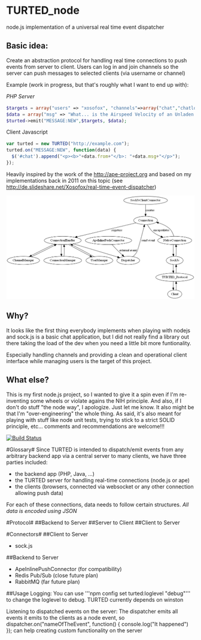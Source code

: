TURTED_node
===========

node.js implementation of a universal real time event dispatcher

Basic idea:
-----------
Create an abstraction protocol for handling real time connections to push events from server to client.
Users can log in and join channels so the server can push messages to selected clients (via username or channel)

Example (work in progress, but that's roughly what I want to end up with):

*PHP Server*
```php
$targets = array("users" => "xosofox", "channels"=>array("chat","chatlog"));
$data = array("msg" => "What... is the Airspeed Velocity of an Unladen Swallow?", "from" => "Bridgekeeper"); 
$turted->emit("MESSAGE:NEW",$targets, $data);
```

Client Javascript
```javascript
var turted = new TURTED("http://example.com");
turted.on("MESSAGE:NEW", function(data) {
  $('#chat').append("<p><b>"+data.from+"</b>: "+data.msg+"</p>");
});
```

Heavily inspired by the work of the http://ape-project.org and based on my implementations back in 2011 on this topic
(see http://de.slideshare.net/Xosofox/real-time-event-dispatcher)

![Data overview](docs/flow.png)

Why?
----
It looks like the first thing everybody implements when playing with nodejs and sock.js is a basic chat application, but I did not really find a library out there taking the load of the dev when you need a little bit more funtionality.

Especially handling channels and providing a clean and operational client interface while managing users is the target of this project.

What else?
----------
This is my first node.js project, so I wanted to give it a spin even if I'm re-inventing some wheels or violate agains
the NIH principle.
And also, if I don't do stuff "the node way", I apologize. Just let me know.
It also might be that I'm "over-engineering" the whole thing. As said, it's also meant for playing with stuff like node unit tests, trying to stick to a strict SOLID principle, etc... comments and recommendations are welcome!!!


[![Build Status](https://travis-ci.org/TURTED/TURTED_node.png?branch=master)](https://travis-ci.org/TURTED/TURTED_node)

#Glossary#
Since TURTED is intended to dispatch/emit events from any arbitrary backend app via a central server to many clients, we have three parties included:
* the backend app (PHP, Java, ...)
* the TURTED server for handling real-time connections (node.js or ape)
* the clients (browsers, connected via websocket or any other connection allowing push data)

For each of these connections, data needs to follow certain structures.
*All data is encoded using JSON*

#Protocol#
##Backend to Server
##Server to Client
##Client to Server

#Connectors#
##Client to Server
* sock.js

##Backend to Server
* ApeInlinePushConnector (for compatibility)
* Redis Pub/Sub (close future plan)
* RabbitMQ (far future plan)

##Usage
Logging:
You can use  '''npm config set turted:loglevel "debug"''' to change the loglevel to debug. TURTED currently depends on winston

Listening to dispatched events on the server:
The dispatcher emits all events it emits to the clients as a node event, so
dispatcher.on("nameOfTheEvent", function() { console.log("It happened") });
can help creating custom functionality on the server